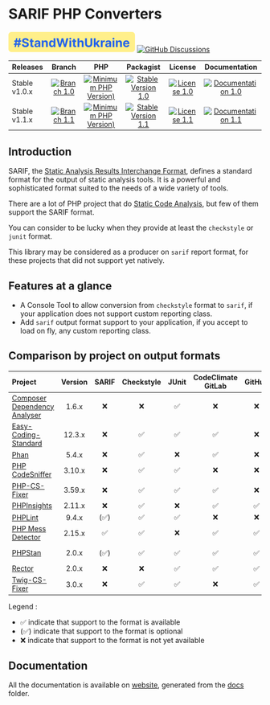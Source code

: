<!-- markdownlint-disable MD013 MD033 -->
# SARIF PHP Converters

[![StandWithUkraine](https://raw.githubusercontent.com/vshymanskyy/StandWithUkraine/main/badges/StandWithUkraine.svg)](https://github.com/vshymanskyy/StandWithUkraine/blob/main/docs/README.md)
[![GitHub Discussions](https://img.shields.io/github/discussions/llaville/sarif-php-converters)](https://github.com/llaville/sarif-php-converters/discussions)

| Releases      |                    Branch                     |                               PHP                               |                          Packagist                          |                     License                      |                           Documentation                            |
|:--------------|:---------------------------------------------:|:---------------------------------------------------------------:|:-----------------------------------------------------------:|:------------------------------------------------:|:------------------------------------------------------------------:|
| Stable v1.0.x | [![Branch 1.0][Branch_100x-img]][Branch_100x] | [![Minimum PHP Version)][PHPVersion_100x-img]][PHPVersion_100x] | [![Stable Version 1.0][Packagist_100x-img]][Packagist_100x] | [![License 1.0][License_100x-img]][License_100x] | [![Documentation 1.0][Documentation_100x-img]][Documentation_100x] |
| Stable v1.1.x | [![Branch 1.1][Branch_101x-img]][Branch_101x] | [![Minimum PHP Version)][PHPVersion_101x-img]][PHPVersion_101x] | [![Stable Version 1.1][Packagist_101x-img]][Packagist_101x] | [![License 1.1][License_101x-img]][License_101x] | [![Documentation 1.1][Documentation_101x-img]][Documentation_101x] |

[Branch_100x-img]: https://img.shields.io/badge/branch-1.0-orange
[Branch_100x]: https://github.com/llaville/sarif-php-converters/tree/1.0
[PHPVersion_100x-img]: https://img.shields.io/packagist/php-v/bartlett/sarif-php-converters/1.0.0
[PHPVersion_100x]: https://www.php.net/supported-versions.php
[Packagist_100x-img]: https://img.shields.io/badge/packagist-v1.0.0-blue
[Packagist_100x]: https://packagist.org/packages/bartlett/sarif-php-converters
[License_100x-img]: https://img.shields.io/packagist/l/bartlett/sarif-php-converters
[License_100x]: https://github.com/llaville/sarif-php-converters/blob/1.0/LICENSE
[Documentation_100x-img]: https://img.shields.io/badge/documentation-v1.0-green
[Documentation_100x]: https://github.com/llaville/sarif-php-converters/tree/1.0/docs

[Branch_101x-img]: https://img.shields.io/badge/branch-1.1-orange
[Branch_101x]: https://github.com/llaville/sarif-php-converters/tree/1.1
[PHPVersion_101x-img]: https://img.shields.io/packagist/php-v/bartlett/sarif-php-converters/1.1.0
[PHPVersion_101x]: https://www.php.net/supported-versions.php
[Packagist_101x-img]: https://img.shields.io/badge/packagist-v1.1.0-blue
[Packagist_101x]: https://packagist.org/packages/bartlett/sarif-php-converters
[License_101x-img]: https://img.shields.io/packagist/l/bartlett/sarif-php-converters
[License_101x]: https://github.com/llaville/sarif-php-converters/blob/1.1/LICENSE
[Documentation_101x-img]: https://img.shields.io/badge/documentation-v1.1-green
[Documentation_101x]: https://github.com/llaville/sarif-php-converters/tree/1.1/docs

## Introduction

SARIF, the [Static Analysis Results Interchange Format][sarif-specs], defines a standard format for the output of static analysis tools.
It is a powerful and sophisticated format suited to the needs of a wide variety of tools.

There are a lot of PHP project that do [Static Code Analysis][sca], but few of them support the SARIF format.

You can consider to be lucky when they provide at least the `checkstyle` or `junit` format.

This library may be considered as a producer on `sarif` report format, for these projects that did not support yet natively.

## Features at a glance

* A Console Tool to allow conversion from `checkstyle` format to `sarif`, if your application does not support custom reporting class.
* Add `sarif` output format support to your application, if you accept to load on fly, any custom reporting class.

## Comparison by project on output formats

[cda]: https://github.com/shipmonk-rnd/composer-dependency-analyser
[ecs]: https://github.com/easy-coding-standard/easy-coding-standard
[phan]: https://github.com/phan/phan
[phpcs]: https://github.com/PHPCSStandards/PHP_CodeSniffer
[phpcs-fixer]: https://github.com/PHP-CS-Fixer/PHP-CS-Fixer
[phpinsights]: https://github.com/nunomaduro/phpinsights
[phplint]: https://github.com/overtrue/phplint
[phpmd]: https://github.com/phpmd/phpmd
[phpstan]: https://github.com/phpstan/phpstan
[rector]: https://github.com/rectorphp/rector
[twigcs-fixer]: https://github.com/VincentLanglet/Twig-CS-Fixer

| Project                             | Version | SARIF | Checkstyle | JUnit | CodeClimate<br/>GitLab | GitHub |                     Output Format Support                      |
|:------------------------------------|:-------:|:-----:|:----------:|:-----:|:----------------------:|:------:|:--------------------------------------------------------------:|
| [Composer Dependency Analyser][cda] |  1.6.x  |   ❌   |     ❌      |   ✅   |           ❌            |   ❌    |                             junit                              |
| [Easy-Coding-Standard][ecs]         | 12.3.x  |   ❌   |     ✅      |   ✅   |           ✅            |   ❌    |              console,json,junit,checkstyle,gitlab              |
| [Phan][phan]                        |  5.4.x  |   ❌   |     ✅      |   ❌   |           ✅            |   ❌    |        text,csv,json,checkstyle,codeclimate,pylint,html        |
| [PHP CodeSniffer][phpcs]            | 3.10.x  |   ❌   |     ✅      |   ✅   |           ❌            |   ❌    |                     json,checkstyle,junit                      |
| [PHP-CS-Fixer][phpcs-fixer]         | 3.59.x  |   ❌   |     ✅      |   ✅   |           ✅            |   ❌    |                  checkstyle,gitlab,json,junit                  |
| [PHPInsights][phpinsights]          | 2.11.x  |   ❌   |     ✅      |   ❌   |           ✅            |   ✅    |       console,json,checkstyle,codeclimate,github-action        |
| [PHPLint][phplint]                  |  9.4.x  |  (✅)  |     ✅      |   ✅   |           ❌            |   ❌    |             console,json,junit,checkstyle,(sarif)              |
| [PHP Mess Detector][phpmd]          | 2.15.x  |   ✅   |     ✅      |   ❌   |           ✅            |   ✅    |       xml,text,html,json,github,gitlab,sarif,checkstyle        |
| [PHPStan][phpstan]                  |  2.0.x  |  (✅)  |     ✅      |   ✅   |           ✅            |   ✅    | table,raw,checkstyle,json,junit,github,gitlab,teamcity,(sarif) |
| [Rector][rector]                    |  2.0.x  |   ❌   |     ❌      |   ✅   |           ✅            |   ✅    |                console,json,junit,gitlab,github                |
| [Twig-CS-Fixer][twigcs-fixer]       |  3.0.x  |   ❌   |     ✅      |   ✅   |           ❌            |   ✅    |               null,text,checkstyle,junit,github                |

Legend :

* ✅ indicate that support to the format is available
* (✅) indicate that support to the format is optional
* ❌ indicate that support to the format is not yet available

## Documentation

All the documentation is available on [website](https://llaville.github.io/sarif-php-converters/1.1),
generated from the [docs](https://github.com/llaville/sarif-php-converters/tree/1.1/docs) folder.

[sca]: https://owasp.org/www-community/controls/Static_Code_Analysis
[sarif-specs]: https://docs.oasis-open.org/sarif/sarif/v2.1.0/sarif-v2.1.0.html
